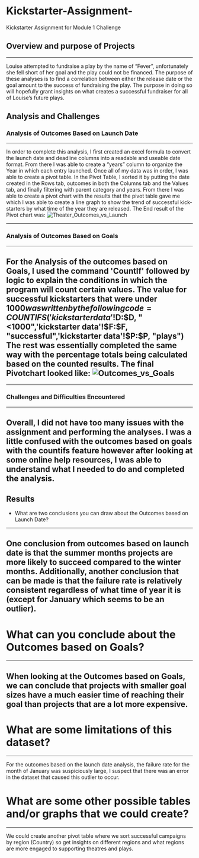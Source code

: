 # Kickstarter-Assignment-
Kickstarter Assignment for Module 1 Challenge
## Overview and purpose of Projects
---
Louise attempted to fundraise a play by the name of “Fever”, unfortunately she fell short of her goal and the play could not be financed. The purpose of these analyses is to find a correlation between either the release date or the goal amount to the success of fundraising the play. The purpose in doing so will hopefully grant insights on what creates a successful fundraiser for all of Louise’s future plays. 
## Analysis and Challenges
### Analysis of Outcomes Based on Launch Date
---
In order to complete this analysis, I first created an excel formula to convert the launch date and deadline columns into a readable and useable date format. From there I was able to create a “years” column to organize the Year in which each entry launched. Once all of my data was in order, I was able to create a pivot table. In the Pivot Table, I sorted it by putting the date created in the Rows tab, outcomes in both the Columns tab and the Values tab, and finally filtering with parent category and years. From there I was able to create a pivot chart with the results that the pivot table gave me which I was able to create a line graph to show the trend of successful kick-starters by what time of the year they are released. The End result of the Pivot chart was:
![Theater_Outcomes_vs_Launch](Resources/TheaterOutcomesvsLaunch.png)

---
### Analysis of Outcomes Based on Goals
---
For the Analysis of the outcomes based on Goals, I used the command 'CountIf' followed by logic to explain the conditions in which the program will count certain values. The value for successful kickstarters that were under $1000 was written by the following code
=COUNTIFS('kickstarter data'!$D:$D, "<1000",'kickstarter data'!$F:$F, "successful",'kickstarter data'!$P:$P, "plays")
The rest was essentially completed the same way with the percentage totals being calculated based on the counted results. The final Pivotchart looked like:
![Outcomes_vs_Goals](Resources/Outcomes_vs_Goals.png)
---
---
### Challenges and Difficulties Encountered
---
Overall, I did not have too many issues with the assignment and performing the analyses. I was a little confused with the outcomes based on goals with the countifs feature however after looking at some online help resources, I was able to understand what I needed to do and 
completed the analysis.
---
## Results
- What are two conclusions you can draw about the Outcomes based on Launch Date?
---
One conclusion from outcomes based on launch date is that the summer months projects are more likely to succeed compared to the winter months. Additionally, another conclusion that can be made is that the failure rate is relatively consistent regardless of what time of year it is (except for January which seems to be an outlier). 
---
# What can you conclude about the Outcomes based on Goals?
---
When looking at the Outcomes based on Goals, we can conclude that projects with smaller goal sizes have a much easier time of reaching their goal than projects that are a lot more expensive.
---
# What are some limitations of this dataset?
---
For the outcomes based on the launch date analysis, the failure rate for the month of January was suspiciously large, I suspect that there was an error in the dataset that caused this outlier to occur.
# What are some other possible tables and/or graphs that we could create?
---
We could create another pivot table where we sort successful campaigns by region (Country) so get insights on different regions and what regions are more engaged to supporting theatres and plays. 
